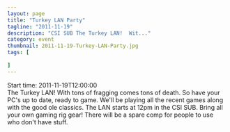 ```yaml
---
layout: page 
title: "Turkey LAN Party"
tagline: "2011-11-19"
description: "CSI SUB The Turkey LAN!  Wit..."
category: event
thumbnail: 2011-11-19-Turkey-LAN-Party.jpg
tags: [
	
]
---
```


Start time: 2011-11-19T12:00:00  
The Turkey LAN!  With tons of fragging comes tons of death.  So have your PC's up to date, ready to game.  We'll be playing all the recent games along with the good ole classics.  The LAN starts at 12pm in the CSI SUB.  Bring all your own gaming rig gear! There will be a spare comp for people to use who don't have stuff.
